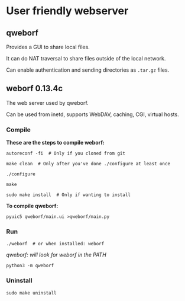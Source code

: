 # User friendly webserver

## qweborf
Provides a GUI to share local files.

It can do NAT traversal to share files outside of the local network.

Can enable authentication and sending directories as `.tar.gz` files.

## weborf 0.13.4c
The web server used by qweborf.

Can be used from inetd, supports WebDAV, caching, CGI, virtual hosts.

### Compile
**These are the steps to compile weborf:**
```
autoreconf -fi  # Only if you cloned from git

make clean  # Only after you've done ./configure at least once

./configure

make

sudo make install  # Only if wanting to install
```

**To compile qweborf:**
```
pyuic5 qweborf/main.ui >qweborf/main.py
```

### Run
```
./weborf  # or when installed: weborf
```

*qweborf: will look for weborf in the PATH*
```
python3 -m qweborf
```

### Uninstall
```
sudo make uninstall
```

